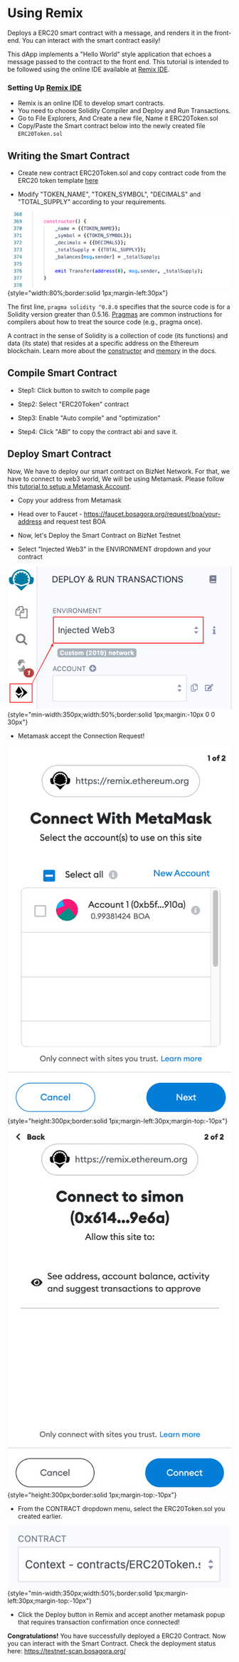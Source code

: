 # Using Remix

Deploys a ERC20 smart contract with a message, and renders it in the front-end. You can interact with the smart contract easily!

This dApp implements a "Hello World" style application that echoes a message passed to the contract to the front end. 
This tutorial is intended to be followed using the online IDE available at [Remix IDE](https://remix.ethereum.org/).

### Setting Up [Remix IDE](https://remix.ethereum.org/)

- Remix is an online IDE to develop smart contracts.
- You need to choose Solidity Compiler and Deploy and Run Transactions.
- Go to File Explorers, And Create a new file, Name it ERC20Token.sol
- Copy/Paste the Smart contract below into the newly created file `ERC20Token.sol`

## Writing the Smart Contract

- Create new contract ERC20Token.sol and copy contract code from the ERC20 token template [here](../ERC20Token.template)

- Modify "TOKEN_NAME", "TOKEN_SYMBOL", "DECIMALS" and "TOTAL_SUPPLY" according to your requirements.

![img](assets/remix_01.png){style="width:80%;border:solid 1px;margin-left:30px"}

The first line, `pragma solidity ^0.8.0` specifies that the source code is for a Solidity version greater than 0.5.16. [Pragmas](https://solidity.readthedocs.io/en/latest/layout-of-source-files.html#pragma) are common instructions for compilers about how to treat the source code (e.g., pragma once).

A contract in the sense of Solidity is a collection of code (its functions) and data (its state) that resides at a specific address on the Ethereum blockchain. Learn more about the [constructor](https://solidity.readthedocs.io/en/latest/contracts.html#constructor) and  [memory](https://solidity.readthedocs.io/en/latest/introduction-to-smart-contracts.html#storage-memory-and-the-stack) in the docs.

## Compile Smart Contract

- Step1: Click button to switch to compile page

- Step2: Select "ERC20Token" contract

- Step3: Enable "Auto compile" and "optimization"

-  Step4: Click "ABI" to copy the contract abi and save it.

## Deploy Smart Contract

Now, We have to deploy our smart contract on BizNet Network. For that, we have to connect to web3 world, 
We will be using Metamask. Please follow this [tutorial to setup a Metamask Account](../../wallet/tutorials/metamask.md).

- Copy your address from Metamask

- Head over to Faucet - https://faucet.bosagora.org/request/boa/your-address and request test BOA

- Now, let's Deploy the Smart Contract on BizNet Testnet
 
- Select "Injected Web3" in the ENVIRONMENT dropdown and your contract

![img](assets/remix_02.png){style="min-width:350px;width:50%;border:solid 1px;margin:-10px 0 0 30px"}

- Metamask accept the Connection Request!

![img](assets/remix_04.png){style="height:300px;border:solid 1px;margin-left:30px;margin-top:-10px"}![img](assets/remix_05.png){style="height:300px;border:solid 1px;margin-top:-10px"}

- From the CONTRACT dropdown menu, select the ERC20Token.sol you created earlier.

![img](assets/remix_03.png){style="min-width:350px;width:50%;border:solid 1px;margin-left:30px;margin-top:-10px"}

- Click the Deploy button in Remix and accept another metamask popup that requires transaction confirmation once connected!

**Congratulations!** You have successfully deployed a ERC20 Contract. Now you can interact with the Smart Contract. Check the deployment status here: <https://testnet-scan.bosagora.org/>


